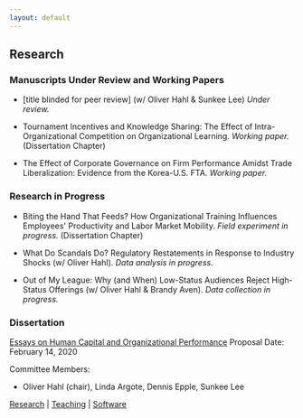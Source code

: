 ```yaml
---
layout: default
---
```


## Research

### **Manuscripts Under Review and Working Papers**

* [title blinded for peer review] (w/ Oliver Hahl & Sunkee Lee) _Under review._

* Tournament Incentives and Knowledge Sharing: The Effect of Intra-Organizational Competition on Organizational Learning. _Working paper._ (Dissertation Chapter)

* The Effect of Corporate Governance on Firm Performance Amidst Trade Liberalization: Evidence from the Korea-U.S. FTA. _Working paper._

### **Research in Progress**

* Biting the Hand That Feeds? How Organizational Training Influences Employees' Productivity and Labor Market Mobility. _Field experiment in progress._ (Dissertation Chapter)

* What Do Scandals Do? Regulatory Restatements in Response to Industry Shocks (w/ Oliver Hahl). _Data analysis in progress._

* Out of My League: Why (and When) Low-Status Audiences Reject High-Status Offerings (w/ Oliver Hahl & Brandy Aven). _Data collection in progress._

### **Dissertation**

[Essays on Human Capital and Organizational Performance](https://www.cmu.edu/tepper/programs/phd/program/assets/proposal-abstracts/2020-organizational-behavior-and-theory-park-sae-seul-proposal-abstract.pdf)
Proposal Date: February 14, 2020

Committee Members: 
- Oliver Hahl (chair), Linda Argote, Dennis Epple, Sunkee Lee

[Research](./research.html) | [Teaching](./teaching.html) | [Software](./software.html)
